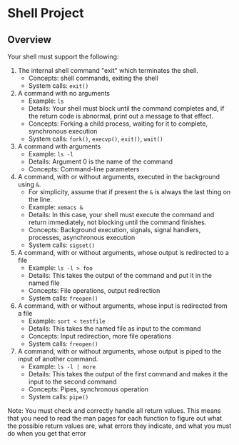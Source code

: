 Shell Project
=============

## Overview

Your shell must support the following:

1. The internal shell command "exit" which terminates the shell.
    - Concepts: shell commands, exiting the shell
    - System calls: `exit()`
2. A command with no arguments
    - Example: `ls`
    - Details: Your shell must block until the command completes and, if the return code is abnormal, print out a message to that effect.
    - Concepts: Forking a child process, waiting for it to complete, synchronous execution
    - System calls: `fork()`, `execvp()`, `exit()`, `wait()`
1. A command with arguments
    - Example: `ls -l`
    - Details: Argument 0 is the name of the command
    - Concepts: Command-line parameters 
2. A command, with or without arguments, executed in the background using `&`.
    - For simplicity, assume that if present the `&` is always the last thing on the line.
    - Example: `xemacs &`
    - Details: In this case, your shell must execute the command and return immediately, not blocking until the command finishes.
    - Concepts: Background execution, signals, signal handlers, processes, asynchronous execution
    - System calls: `sigset()`
3. A command, with or without arguments, whose output is redirected to a file
    - Example: `ls -l > foo`
    - Details: This takes the output of the command and put it in the named file
    - Concepts: File operations, output redirection
    - System calls: `freopen()`
4. A command, with or without arguments, whose input is redirected from a file
    - Example: `sort < testfile`
    - Details: This takes the named file as input to the command
    - Concepts: Input redirection, more file operations
    - System calls: `freopen()`
5. A command, with or without arguments, whose output is piped to the input of another command.
    - Example: `ls -l | more`
    - Details: This takes the output of the first command and makes it the input to the second command
    - Concepts: Pipes, synchronous operation
    - System calls: `pipe()`

Note: You must check and correctly handle all return values. This means that you need to read the man pages for each function to figure out what the possible return values are, what errors they indicate, and what you must do when you get that error
